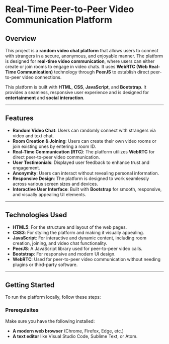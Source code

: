 # Real-Time Peer-to-Peer Video Communication Platform

## Overview

This project is a **random video chat platform** that allows users to connect with strangers in a secure, anonymous, and enjoyable manner. The platform is designed for **real-time video communication**, where users can either create or join rooms to engage in video chats. It uses **WebRTC (Web Real-Time Communication)** technology through **PeerJS** to establish direct peer-to-peer video connections.

This platform is built with **HTML**, **CSS**, **JavaScript**, and **Bootstrap**. It provides a seamless, responsive user experience and is designed for **entertainment** and **social interaction**.

---

## Features

- **Random Video Chat**: Users can randomly connect with strangers via video and text chat.
- **Room Creation & Joining**: Users can create their own video rooms or join existing ones by entering a room ID.
- **Real-Time Communication (RTC)**: The platform utilizes **WebRTC** for direct peer-to-peer video communication.
- **User Testimonials**: Displayed user feedback to enhance trust and engagement.
- **Anonymity**: Users can interact without revealing personal information.
- **Responsive Design**: The platform is designed to work seamlessly across various screen sizes and devices.
- **Interactive User Interface**: Built with **Bootstrap** for smooth, responsive, and visually appealing UI elements.

---

## Technologies Used

- **HTML5**: For the structure and layout of the web pages.
- **CSS3**: For styling the platform and making it visually appealing.
- **JavaScript**: For interactive and dynamic content, including room creation, joining, and video chat functionality.
- **PeerJS**: A JavaScript library used for peer-to-peer video calls.
- **Bootstrap**: For responsive and modern UI design.
- **WebRTC**: Used for peer-to-peer video communication without needing plugins or third-party software.

---

## Getting Started

To run the platform locally, follow these steps:

### Prerequisites

Make sure you have the following installed:
- **A modern web browser** (Chrome, Firefox, Edge, etc.)
- **A text editor** like Visual Studio Code, Sublime Text, or Atom.
